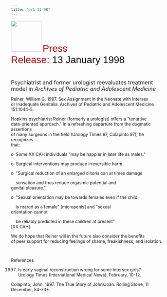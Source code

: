```yaml
---
title: "pr1-13-98"
---
```


  
<IMG SRC="/img/logo100.gif" HEIGHT="101" WIDTH="100" /> <FONT FACE="Arial,Helvetica"><FONT SIZE="+3"><FONT COLOR="#990000">Press<br />Release: </FONT><FONT COLOR="#000000">13 January 1998</FONT></FONT></FONT>  
  
  
&nbsp;  
  


<FONT SIZE="+1">Psychiatrist and former urologist reevaluates treatment<br />model in <I>Archives of Pediatric and Adolescent Medicine</I></FONT>  
  


Reiner, William G. 1997. Sex Assignment in the Neonate with Intersex  
or Inadequate Genitalia. Archives of Pediatric and Adolescent Medicine  
151:1044-5.  
  


Hopkins psychiatrist Reiner (formerly a urologist) offers a "tentative  
data-oriented approach." In a refreshing departure from the dogmatic assertions  
of many surgeons in the field (Urology Times 97, Colapinto 97), he recognizes  
that:  
  


o&nbsp; Some XX CAH individuals "may be happier in later life as males."  
  


o&nbsp; Surgical interventions may produce irreversible harm.  
  


o&nbsp; "Surgical reduction of an enlarged clitoris can at times damage  
  
&nbsp;&nbsp;&nbsp; sensation and thus reduce orgasmic potential and  
genital pleasure."  
  


o&nbsp; "Sexual orientation may be towards females even if the child  
  
&nbsp;&nbsp;&nbsp; is reared as a female" [micropenis] and "sexual  
orientation cannot  
  
&nbsp;&nbsp;&nbsp; be reliably predicted in these children at present"  
[XX CAH].  
  


We do hope that Reiner will in the future also consider the benefits  
of peer support for reducing feelings of shame, freakishness, and isolation.  
  
&nbsp;  
  


References  
  


1997. Is early vaginal reconstruction wrong for some intersex girls?  
Urology Times (International Medical News), February, 10-12.  
  


Colapinto, John. 1997. The True Story of John/Joan. Rolling Stone, 11  
December, 54-73+.  
  
&nbsp;  
  
&nbsp;  
  
&nbsp;  
  
&nbsp;